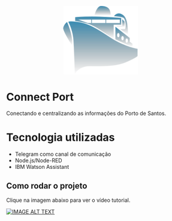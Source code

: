 <p align="center">
    <img src="./docs/icon.svg" alt="Connect Porto" width="200"/>
</p>

# Connect Port

Conectando e centralizando as informações do Porto de Santos.

# Tecnologia utilizadas

- Telegram como canal de comunicação
- Node.js/Node-RED
- IBM Watson Assistant

## Como rodar o projeto

Clique na imagem abaixo para ver o vídeo tutorial.

[![IMAGE ALT TEXT](https://img.youtube.com/vi/9Klp66yejRA/0.jpg)](https://www.youtube.com/watch?v=9Klp66yejRA "Tutorial Connect Port")